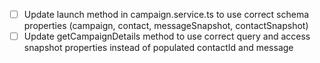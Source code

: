 - [ ] Update launch method in campaign.service.ts to use correct schema properties (campaign, contact, messageSnapshot, contactSnapshot)
- [ ] Update getCampaignDetails method to use correct query and access snapshot properties instead of populated contactId and message
